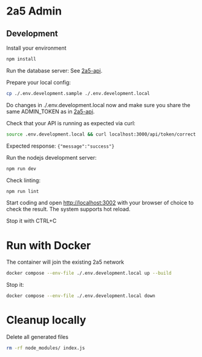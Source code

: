 # 2a5 Admin

## Development

Install your environment
```bash
npm install
```

Run the database server: See [2a5-api](https://github.com/reckseba/2a5-api).


Prepare your local config:
```bash
cp ./.env.development.sample ./.env.development.local
```
Do changes in ./.env.development.local now and make sure you share the same ADMIN_TOKEN as in [2a5-api](https://github.com/reckseba/2a5-api).

Check that your API is running as expected via curl:
```bash
source .env.development.local && curl localhost:3000/api/token/correct -H "Accept: application/json" -H "Authorization: Bearer ${ADMIN_TOKEN}"
```
Expected response: `{"message":"success"}`

Run the nodejs development server:
```bash
npm run dev
```

Check linting:
```bash
npm run lint
```

Start coding and open [http://localhost:3002](http://localhost:3002) with your browser of choice to check the result. The system supports hot reload.

Stop it with CTRL+C


# Run with Docker

The container will join the existing 2a5 network
```bash
docker compose --env-file ./.env.development.local up --build
```

Stop it:
```bash
docker compose --env-file ./.env.development.local down
```

# Cleanup locally

Delete all generated files
```bash
rm -rf node_modules/ index.js
```


